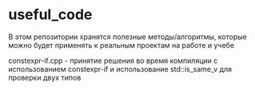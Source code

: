 # useful_code
В этом репозитории хранятся полезные методы/алгоритмы, которые можно будет применять к реальным проектам на работе и учебе


constexpr-if.cpp - принятие решения во время компиляции с использованием constexpr-if и использование std::is_same_v для проверки двух типов
